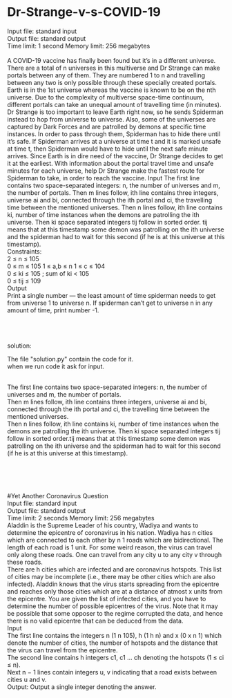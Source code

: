 # Dr-Strange-v-s-COVID-19

Input file: standard input\
Output file: standard output\
Time limit: 1 second Memory limit: 256 megabytes\
<br>
A COVID-19 vaccine has finally been found but it’s in a different universe.
There are a total of n universes in this multiverse and Dr Strange can make portals between any of them. They are numbered 1 to n and travelling between any two is only possible through these specially created portals. Earth is in the 1st universe whereas the vaccine is known to be on the nth universe.
Due to the complexity of multiverse space-time continuum, different portals can take an unequal amount of travelling time (in minutes). Dr Strange is too important to leave Earth right now, so he sends Spiderman instead to hop from universe to universe.
Also, some of the universes are captured by Dark Forces and are patrolled by demons at specific time instances. In order to pass through them, Spiderman has to hide there until it’s safe. If Spiderman arrives at a universe at time t and it is marked unsafe at time t, then Spiderman would have to hide until the next safe minute arrives.
Since Earth is in dire need of the vaccine, Dr Strange decides to get it at the earliest. With information about the portal travel time and unsafe minutes for each universe, help Dr Strange make the fastest route for Spiderman to take, in order to reach the vaccine.
Input
The first line contains two space-separated integers: n, the number of universes and m, the number of portals.
Then m lines follow, ith line contains three integers, universe ai and bi, connected through the ith portal
and ci, the travelling time between the mentioned universes.
Then n lines follow, ith line contains ki, number of time instances when the demons are patrolling the ith universe. Then ki space separated integers tij follow in sorted order. tij means that at this timestamp some demon was patrolling on the ith universe and the spiderman had to wait for this second (if he is at this universe at this timestamp).\
Constraints:\
2 ≤ n ≤ 105\
0 ≤ m ≤ 105 1 ≤ a,b ≤ n 1 ≤ c ≤ 104\
0 ≤ ki ≤ 105 ; sum of ki < 105\
0 ≤ tij ≤ 109\
Output\
Print a single number — the least amount of time spiderman needs to get from universe 1 to universe n. If spiderman can’t get to universe n in any amount of time, print number -1.

<br>
<br>
<br>
solution:

The file "solution.py" contain the code for it.\
when we run code it ask for input.\
<br>

The first line contains two space-separated integers: n, the number of universes and m, the number of portals.\
Then m lines follow, ith line contains three integers, universe ai and bi, connected through the ith portal
and ci, the travelling time between the mentioned universes.\
Then n lines follow, ith line contains ki, number of time instances when the demons are patrolling the ith universe. Then ki space separated integers tij follow in sorted order.tij means that at this timestamp some demon was patrolling on the ith universe and the spiderman had to wait for this second (if he is at this universe at this timestamp).\
<br>
<br>
<br>
<br>


#Yet Another Coronavirus Question\
Input file: standard input\
Output file: standard output\
Time limit: 2 seconds Memory limit: 256 megabytes\
Aladdin is the Supreme Leader of his country, Wadiya and wants to determine the epicentre of coronavirus in his nation. Wadiya has n cities which are connected to each other by n 1 roads which are bidirectional. The length of each road is 1 unit. For some weird reason, the virus can travel only along these roads. One can travel from any city u to any city v through these roads.\
There are h cities which are infected and are coronavirus hotspots. This list of cities may be incomplete (i.e., there may be other cities which are also infected). Aladdin knows that the virus starts spreading from the epicentre and reaches only those cities which are at a distance of atmost x units from the epicentre. You are given the list of infected cities, and you have to determine the number of possible epicentres of the virus. Note that it may be possible that some opposer to the regime corrupted the data, and hence there is no valid epicentre that can be deduced from the data.\
Input\
The first line contains the integers n (1 n 105), h (1 h n) and x (0 x n 1) which denote the number of cities, the number of hotspots and the distance that the virus can travel from the epicentre.\
The second line contains h integers c1, c1 ... ch denoting the hotspots (1 ≤ ci ≤ n).\
Next n − 1 lines contain integers u, v indicating that a road exists between cities u and v.\
Output:
Output a single integer denoting the answer.
